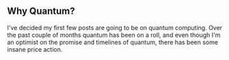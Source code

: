 ## Why Quantum?

I've decided my first few posts are going to be on quantum computing. Over the past couple of months quantum has been on a roll, and even though I'm an optimist on the promise and timelines of quantum, there has been some insane price action.
